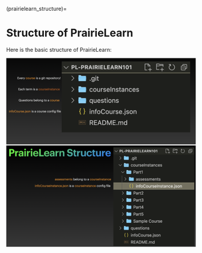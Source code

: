 (prairielearn_structure)=
# Structure of PrairieLearn

Here is the basic structure of PrairieLearn:

<img src="pl_images/pl_structure.png">

<img src="pl_images/pl_structure2.png">